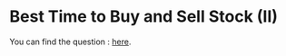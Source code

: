 # Best Time to Buy and Sell Stock (II)

You can find the question :
<a href="https://leetcode.com/problems/best-time-to-buy-and-sell-stock-ii/description/">here</a>.

